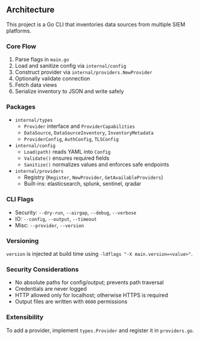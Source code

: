 ## Architecture

This project is a Go CLI that inventories data sources from multiple SIEM platforms.

### Core Flow
1. Parse flags in `main.go`
2. Load and sanitize config via `internal/config`
3. Construct provider via `internal/providers.NewProvider`
4. Optionally validate connection
5. Fetch data views
6. Serialize inventory to JSON and write safely

### Packages
- `internal/types`
  - `Provider` interface and `ProviderCapabilities`
  - `DataSource`, `DataSourceInventory`, `InventoryMetadata`
  - `ProviderConfig`, `AuthConfig`, `TLSConfig`
- `internal/config`
  - `Load(path)` reads YAML into `Config`
  - `Validate()` ensures required fields
  - `Sanitize()` normalizes values and enforces safe endpoints
- `internal/providers`
  - Registry (`Register`, `NewProvider`, `GetAvailableProviders`)
  - Built-ins: elasticsearch, splunk, sentinel, qradar

### CLI Flags
- Security: `--dry-run`, `--airgap`, `--debug`, `--verbose`
- IO: `--config`, `--output`, `--timeout`
- Misc: `--provider`, `--version`

### Versioning
`version` is injected at build time using `-ldflags "-X main.version=<value>"`.

### Security Considerations
- No absolute paths for config/output; prevents path traversal
- Credentials are never logged
- HTTP allowed only for localhost; otherwise HTTPS is required
- Output files are written with `0600` permissions

### Extensibility
To add a provider, implement `types.Provider` and register it in `providers.go`. 